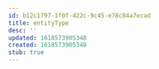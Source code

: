 ```yaml
---
id: b12c1797-1f0f-422c-9c45-e78c84a7ecad
title: entityType
desc: ''
updated: 1618573905348
created: 1618573905348
stub: true
---
```


